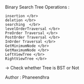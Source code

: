 Binary Search Tree
    Operations :

    insertion </br>
    deletion </br>
    searching  </br>
    levelOrderTraversal </br>
    PreOrder Traversal </br>
    PostOrder Traversal </br>
    InOrder Traversal </br>
    GetMinimumNode </br>
    GetMaximumNode </br>
    LeftViewTree </br>
    RightViewTree </br>

-> Check whether Tree is BST or Not


Author : Phaneendhra
